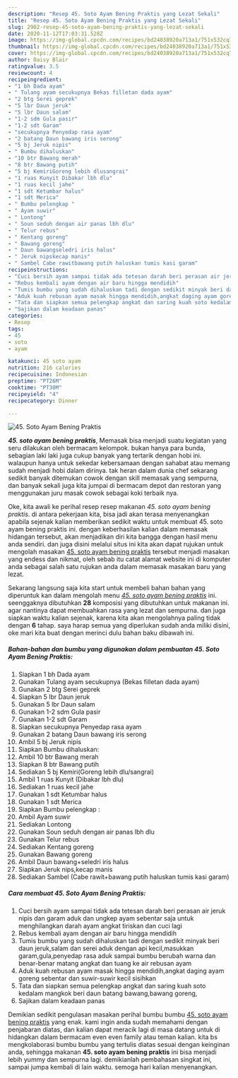 ```yaml
---
description: "Resep 45. Soto Ayam Bening Praktis yang Lezat Sekali"
title: "Resep 45. Soto Ayam Bening Praktis yang Lezat Sekali"
slug: 2902-resep-45-soto-ayam-bening-praktis-yang-lezat-sekali
date: 2020-11-12T17:03:31.528Z
image: https://img-global.cpcdn.com/recipes/bd24038920a713a1/751x532cq70/45-soto-ayam-bening-praktis-foto-resep-utama.jpg
thumbnail: https://img-global.cpcdn.com/recipes/bd24038920a713a1/751x532cq70/45-soto-ayam-bening-praktis-foto-resep-utama.jpg
cover: https://img-global.cpcdn.com/recipes/bd24038920a713a1/751x532cq70/45-soto-ayam-bening-praktis-foto-resep-utama.jpg
author: Daisy Blair
ratingvalue: 3.5
reviewcount: 4
recipeingredient:
- "1 bh Dada ayam"
- " Tulang ayam secukupnya Bekas filletan dada ayam"
- "2 btg Serei geprek"
- "5 lbr Daun jeruk"
- "5 lbr Daun salam"
- "1-2 sdm Gula pasir"
- "1-2 sdt Garam"
- "secukupnya Penyedap rasa ayam"
- "2 batang Daun bawang iris serong"
- "5 bj Jeruk nipis"
- " Bumbu dihaluskan"
- "10 btr Bawang merah"
- "8 btr Bawang putih"
- "5 bj KemiriGoreng lebih dlusangrai"
- "1 ruas Kunyit Dibakar lbh dlu"
- "1 ruas kecil jahe"
- "1 sdt Ketumbar halus"
- "1 sdt Merica"
- " Bumbu pelengkap "
- " Ayam suwir"
- " Lontong"
- " Soun seduh dengan air panas lbh dlu"
- " Telur rebus"
- " Kentang goreng"
- " Bawang goreng"
- " Daun bawangseledri iris halus"
- " Jeruk nipskecap manis"
- " Sambel Cabe rawitbawang putih haluskan tumis kasi garam"
recipeinstructions:
- "Cuci bersih ayam sampai tidak ada tetesan darah beri perasan air jeruk nipis dan garam aduk dan ungkep ayam sebentar saja untuk menghilangkan darah ayam angkat tiriskan dan cuci lagi"
- "Rebus kembali ayam dengan air baru hingga mendidih"
- "Tumis bumbu yang sudah dihaluskan tadi dengan sedikit minyak beri daun jeruk,salam dan serei aduk dengan api kecil,masukkan garam,gula,penyedap rasa aduk sampai bumbu berubah warna dan benar-benar matang angkat dan tuang ke air rebusan ayam"
- "Aduk kuah rebusan ayam masak hingga mendidih,angkat daging ayam goreng sebentar dan suwir-suwir kecil sisihkan"
- "Tata dan siapkan semua pelengkap angkat dan saring kuah soto kedalam mangkok beri daun batang bawang,bawang goreng,"
- "Sajikan dalam keadaan panas"
categories:
- Resep
tags:
- 45
- soto
- ayam

katakunci: 45 soto ayam 
nutrition: 216 calories
recipecuisine: Indonesian
preptime: "PT26M"
cooktime: "PT30M"
recipeyield: "4"
recipecategory: Dinner

---
```



![45. Soto Ayam Bening Praktis](https://img-global.cpcdn.com/recipes/bd24038920a713a1/751x532cq70/45-soto-ayam-bening-praktis-foto-resep-utama.jpg)

<b><i>45. soto ayam bening praktis</i></b>, Memasak bisa menjadi suatu kegiatan yang seru dilakukan oleh bermacam kelompok. bukan hanya para bunda, sebagian laki laki juga cukup banyak yang tertarik dengan hobi ini. walaupun hanya untuk sekedar kebersamaan dengan sahabat atau memang sudah menjadi hobi dalam dirinya. tak heran dalam dunia chef sekarang sedikit banyak ditemukan cowok dengan skill memasak yang sempurna, dan banyak sekali juga kita jumpai di bermacam depot dan restoran yang menggunakan juru masak cowok sebagai koki terbaik nya.



Oke, kita awali ke perihal resep resep makanan <i>45. soto ayam bening praktis</i>. di antara pekerjaan kita, bisa jadi akan terasa menyenangkan apabila sejenak kalian memberikan sedikit waktu untuk membuat 45. soto ayam bening praktis ini. dengan keberhasilan kalian dalam memasak hidangan tersebut, akan menjadikan diri kita bangga dengan hasil menu anda sendiri. dan juga disini melalui situs ini kita akan dapat rujukan untuk mengolah masakan <u>45. soto ayam bening praktis</u> tersebut menjadi masakan yang endess dan nikmat, oleh sebab itu catat alamat website ini di komputer anda sebagai salah satu rujukan anda dalam memasak masakan baru yang lezat.


Sekarang langsung saja kita start untuk membeli bahan bahan yang diperuntuk kan dalam mengolah menu <u><i>45. soto ayam bening praktis</i></u> ini. seenggaknya dibutuhkan <b>28</b> komposisi yang dibutuhkan untuk makanan ini. agar nantinya dapat membuahkan rasa yang lezat dan sempurna. dan juga siapkan waktu kalian sejenak, karena kita akan mengolahnya paling tidak dengan <b>6</b> tahap. saya harap semua yang diperlukan sudah anda miliki disini, oke mari kita buat dengan merinci dulu bahan baku dibawah ini.

<!--inarticleads1-->

##### Bahan-bahan dan bumbu yang digunakan dalam pembuatan 45. Soto Ayam Bening Praktis:

1. Siapkan 1 bh Dada ayam
1. Gunakan  Tulang ayam secukupnya (Bekas filletan dada ayam)
1. Gunakan 2 btg Serei geprek
1. Siapkan 5 lbr Daun jeruk
1. Gunakan 5 lbr Daun salam
1. Gunakan 1-2 sdm Gula pasir
1. Gunakan 1-2 sdt Garam
1. Siapkan secukupnya Penyedap rasa ayam
1. Gunakan 2 batang Daun bawang iris serong
1. Ambil 5 bj Jeruk nipis
1. Siapkan  Bumbu dihaluskan:
1. Ambil 10 btr Bawang merah
1. Siapkan 8 btr Bawang putih
1. Sediakan 5 bj Kemiri(Goreng lebih dlu/sangrai)
1. Ambil 1 ruas Kunyit (Dibakar lbh dlu)
1. Sediakan 1 ruas kecil jahe
1. Gunakan 1 sdt Ketumbar halus
1. Gunakan 1 sdt Merica
1. Siapkan  Bumbu pelengkap :
1. Ambil  Ayam suwir
1. Sediakan  Lontong
1. Gunakan  Soun seduh dengan air panas lbh dlu
1. Gunakan  Telur rebus
1. Sediakan  Kentang goreng
1. Gunakan  Bawang goreng
1. Ambil  Daun bawang+seledri iris halus
1. Siapkan  Jeruk nips,kecap manis
1. Sediakan  Sambel (Cabe rawit+bawang putih haluskan tumis kasi garam)




<!--inarticleads2-->

##### Cara membuat 45. Soto Ayam Bening Praktis:

1. Cuci bersih ayam sampai tidak ada tetesan darah beri perasan air jeruk nipis dan garam aduk dan ungkep ayam sebentar saja untuk menghilangkan darah ayam angkat tiriskan dan cuci lagi
1. Rebus kembali ayam dengan air baru hingga mendidih
1. Tumis bumbu yang sudah dihaluskan tadi dengan sedikit minyak beri daun jeruk,salam dan serei aduk dengan api kecil,masukkan garam,gula,penyedap rasa aduk sampai bumbu berubah warna dan benar-benar matang angkat dan tuang ke air rebusan ayam
1. Aduk kuah rebusan ayam masak hingga mendidih,angkat daging ayam goreng sebentar dan suwir-suwir kecil sisihkan
1. Tata dan siapkan semua pelengkap angkat dan saring kuah soto kedalam mangkok beri daun batang bawang,bawang goreng,
1. Sajikan dalam keadaan panas




Demikian sedikit pengulasan masakan perihal bumbu bumbu <u>45. soto ayam bening praktis</u> yang enak. kami ingin anda sudah memahami dengan penjabaran diatas, dan kalian dapat meracik lagi di masa datang untuk di hidangkan dalam bermacam even even family atau teman kalian. kita bs mengkolaborasi bumbu bumbu yang tertulis diatas sesuai dengan keinginan anda, sehingga makanan <b>45. soto ayam bening praktis</b> ini bisa menjadi lebih yummy dan sempurna lagi. demikianlah pembahasan singkat ini, sampai jumpa kembali di lain waktu. semoga hari kalian menyenangkan.

